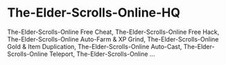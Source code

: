 # The-Elder-Scrolls-Online-HQ
The-Elder-Scrolls-Online Free Cheat, The-Elder-Scrolls-Online Free Hack, The-Elder-Scrolls-Online Auto-Farm &amp; XP Grind, The-Elder-Scrolls-Online Gold &amp; Item Duplication, The-Elder-Scrolls-Online Auto-Cast, The-Elder-Scrolls-Online Teleport, The-Elder-Scrolls-Online ...
